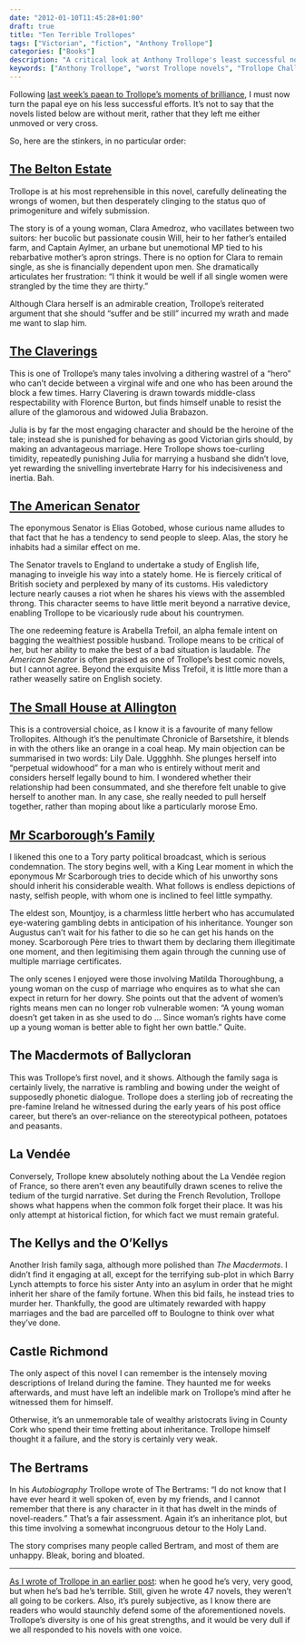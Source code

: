 ```yaml
---
date: "2012-01-10T11:45:28+01:00"
draft: true
title: "Ten Terrible Trollopes"
tags: ["Victorian", "fiction", "Anthony Trollope"]
categories: ["Books"]
description: "A critical look at Anthony Trollope's least successful novels from someone who completed the full Trollope Challenge. From The Belton Estate's misogyny to Lily Dale's self-pity, discover which Trollope works fail to hit the mark."
keywords: ["Anthony Trollope", "worst Trollope novels", "Trollope Challenge", "The Belton Estate", "The Claverings", "Lily Dale", "Mr Scarborough's Family", "The American Senator", "Trollope criticism", "Victorian literature"]
---
```


Following [last week’s paean to Trollope’s moments of brilliance](/posts/top-ten-trollopes/), I must now turn the papal eye on his less successful efforts. It’s not to say that the novels listed below are without merit, rather that they left me either unmoved or very cross.

So, here are the stinkers, in no particular order:

## [The Belton Estate](/posts/the-belton-estate/)

Trollope is at his most reprehensible in this novel, carefully delineating the wrongs of women, but then desperately clinging to the status quo of primogeniture and wifely submission.

The story is of a young woman, Clara Amedroz, who vacillates between two suitors: her bucolic but passionate cousin Will, heir to her father’s entailed farm, and Captain Aylmer, an urbane but unemotional MP tied to his rebarbative mother’s apron strings. There is no option for Clara to remain single, as she is financially dependent upon men. She dramatically articulates her frustration: “I think it would be well if all single women were strangled by the time they are thirty.”

Although Clara herself is an admirable creation, Trollope’s reiterated argument that she should “suffer and be still” incurred my wrath and made me want to slap him.

## [The Claverings](/posts/the-claverings/)

This is one of Trollope’s many tales involving a dithering wastrel of a “hero” who can’t decide between a virginal wife and one who has been around the block a few times. Harry Clavering is drawn towards middle-class respectability with Florence Burton, but finds himself unable to resist the allure of the glamorous and widowed Julia Brabazon.

Julia is by far the most engaging character and should be the heroine of the tale; instead she is punished for behaving as good Victorian girls should, by making an advantageous marriage. Here Trollope shows toe-curling timidity, repeatedly punishing Julia for marrying a husband she didn’t love, yet rewarding the snivelling invertebrate Harry for his indecisiveness and inertia. Bah.

## [The American Senator](/posts/the-american-senator/)

The eponymous Senator is Elias Gotobed, whose curious name alludes to that fact that he has a tendency to send people to sleep. Alas, the story he inhabits had a similar effect on me.

The Senator travels to England to undertake a study of English life, managing to inveigle his way into a stately home. He is fiercely critical of British society and perplexed by many of its customs. His valedictory lecture nearly causes a riot when he shares his views with the assembled throng. This character seems to have little merit beyond a narrative device, enabling Trollope to be vicariously rude about his countrymen.

The one redeeming feature is Arabella Trefoil, an alpha female intent on bagging the wealthiest possible husband. Trollope means to be critical of her, but her ability to make the best of a bad situation is laudable. _The American Senator_ is often praised as one of Trollope’s best comic novels, but I cannot agree. Beyond the exquisite Miss Trefoil, it is little more than a rather weaselly satire on English society.

## [The Small House at Allington](/posts/the-small-house-at-allington/)

This is a controversial choice, as I know it is a favourite of many fellow Trollopites. Although it’s the penultimate Chronicle of Barsetshire, it blends in with the others like an orange in a coal heap.
My main objection can be summarised in two words: Lily Dale. Uggghhh. She plunges herself into “perpetual widowhood” for a man who is entirely without merit and considers herself legally bound to him. I wondered whether their relationship had been consummated, and she therefore felt unable to give herself to another man. In any case, she really needed to pull herself together, rather than moping about like a particularly morose Emo.

## [Mr Scarborough’s Family](/posts/mr-scarboroughs-family/)

I likened this one to a Tory party political broadcast, which is serious condemnation. The story begins well, with a King Lear moment in which the eponymous Mr Scarborough tries to decide which of his unworthy sons should inherit his considerable wealth. What follows is endless depictions of nasty, selfish people, with whom one is inclined to feel little sympathy.

The eldest son, Mountjoy, is a charmless little herbert who has accumulated eye-watering gambling debts in anticipation of his inheritance. Younger son Augustus can’t wait for his father to die so he can get his hands on the money. Scarborough Père tries to thwart them by declaring them illegitimate one moment, and then legitimising them again through the cunning use of multiple marriage certificates.

The only scenes I enjoyed were those involving Matilda Thoroughbung, a young woman on the cusp of marriage who enquires as to what she can expect in return for her dowry. She points out that the advent of women’s rights means men can no longer rob vulnerable women: “A young woman doesn’t get taken in as she used to do … Since woman’s rights have come up a young woman is better able to fight her own battle.” Quite.

## The Macdermots of Ballycloran

This was Trollope’s first novel, and it shows. Although the family saga is certainly lively, the narrative is rambling and bowing under the weight of supposedly phonetic dialogue. Trollope does a sterling job of recreating the pre-famine Ireland he witnessed during the early years of his post office career, but there’s an over-reliance on the stereotypical potheen, potatoes and peasants.

## La Vendée

Conversely, Trollope knew absolutely nothing about the La Vendée region of France, so there aren’t even any beautifully drawn scenes to relive the tedium of the turgid narrative. Set during the French Revolution, Trollope shows what happens when the common folk forget their place. It was his only attempt at historical fiction, for which fact we must remain grateful.

## The Kellys and the O’Kellys

Another Irish family saga, although more polished than _The Macdermots_. I didn’t find it engaging at all, except for the terrifying sub-plot in which Barry Lynch attempts to force his sister Anty into an asylum in order that he might inherit her share of the family fortune. When this bid fails, he instead tries to murder her. Thankfully, the good are ultimately rewarded with happy marriages and the bad are parcelled off to Boulogne to think over what they’ve done.

## Castle Richmond

The only aspect of this novel I can remember is the intensely moving descriptions of Ireland during the famine. They haunted me for weeks afterwards, and must have left an indelible mark on Trollope’s mind after he witnessed them for himself.

Otherwise, it’s an unmemorable tale of wealthy aristocrats living in County Cork who spend their time fretting about inheritance. Trollope himself thought it a failure, and the story is certainly very weak.

## The Bertrams

In his _Autobiography_ Trollope wrote of The Bertrams: “I do not know that I have ever heard it well spoken of, even by my friends, and I cannot remember that there is any character in it that has dwelt in the minds of novel-readers.” That’s a fair assessment. Again it’s an inheritance plot, but this time involving a somewhat incongruous detour to the Holy Land.

The story comprises many people called Bertram, and most of them are unhappy. Bleak, boring and bloated.
 
---

[As I wrote of Trollope in an earlier post](/posts/top-ten-trollopes/): when he good he’s very, very good, but when he’s bad he’s terrible. Still, given he wrote 47 novels, they weren’t all going to be corkers. Also, it’s purely subjective, as I know there are readers who would staunchly defend some of the aforementioned novels. Trollope’s diversity is one of his great strengths, and it would be very dull if we all responded to his novels with one voice.